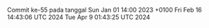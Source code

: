 Commit ke-55 pada tanggal Sun Jan 01 14:00 2023 +0100
Fri Feb 16 14:43:06 UTC 2024
Tue Apr  9 01:43:25 UTC 2024

